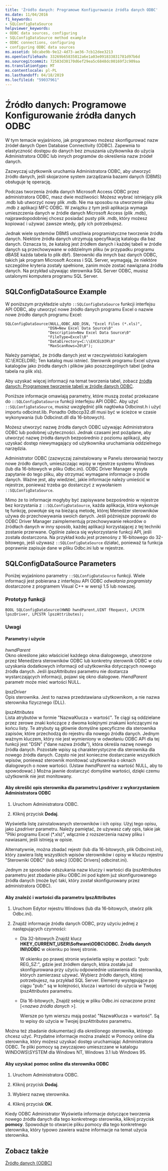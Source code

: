 ```yaml
---
title: 'Źródło danych: Programowe Konfigurowanie źródła danych ODBC'
ms.date: 11/04/2016
f1_keywords:
- SQLConfigDataSource
helpviewer_keywords:
- ODBC data sources, configuring
- SQLConfigDataSource method example
- ODBC connections, configuring
- configuring ODBC data sources
ms.assetid: b8cabe9b-9e12-4d73-ae36-7cb12dee3213
ms.openlocfilehash: 33269b65835812a6e1a03e091833831781d97b6d
ms.sourcegitcommit: 72583d30170d6ef29ea5c6848dc00169f2c909aa
ms.translationtype: MT
ms.contentlocale: pl-PL
ms.lasthandoff: 04/18/2019
ms.locfileid: "59037961"
---
```

# <a name="data-source-programmatically-configuring-an-odbc-data-source"></a>Źródło danych: Programowe Konfigurowanie źródła danych ODBC

W tym temacie wyjaśniono, jak programowo możesz skonfigurować nazw źródeł danych Open Database Connectivity (ODBC). Zapewnia to elastyczność dostępu do danych bez zmuszania użytkownika do użycia Administratora ODBC lub innych programów do określenia nazw źródeł danych.

Zazwyczaj użytkownik uruchamia Administratora ODBC, aby utworzyć źródło danych, jeśli skojarzone system zarządzania bazami danych (DBMS) obsługuje tę operację.

Podczas tworzenia źródła danych Microsoft Access ODBC przez administratora ODBC, masz dwie możliwości: Możesz wybrać istniejący plik .mdb lub utworzyć nowy plik .mdb. Nie ma sposobu na utworzenie pliku .mdb z aplikacji MFC ODBC. W związku z tym jeśli aplikacja wymaga umieszczenia danych w źródle danych Microsoft Access (plik .mdb), najprawdopodobniej chcesz posiadać pusty plik .mdb, który możesz kopiować i używać zawsze wtedy, gdy ich potrzebujesz.

Jednak wiele systemów DBMS umożliwia programistyczne tworzenie źródła danych. Niektóre źródła danych utrzymują specyfikację katalogu dla baz danych. Oznacza to, że katalog jest źródłem danych i każdej tabeli w źródle danych są przechowywane w oddzielnym pliku (w przypadku programu dBASE każda tabela to plik dbf). Sterowniki dla innych baz danych ODBC, takich jak program Microsoft Access i SQL Server, wymagają, że niektóre szczególne kryteria zostały spełnione, zanim może zostać nawiązana źródła danych. Na przykład używając sterownika SQL Server ODBC, musisz ustalonymi komputera programu SQL Server.

##  <a name="_core_sqlconfigdatasource_example"></a> SQLConfigDataSource Example

W poniższym przykładzie użyto `::SQLConfigDataSource` funkcji interfejsu API ODBC, aby utworzyć nowe źródło danych programu Excel o nazwie nowe źródło danych programu Excel:

```
SQLConfigDataSource(NULL,ODBC_ADD_DSN, "Excel Files (*.xls)",
                   "DSN=New Excel Data Source\0"
                   "Description=New Excel Data Source\0"
                   "FileType=Excel\0"
                   "DataDirectory=C:\\EXCELDIR\0"
                   "MaxScanRows=20\0");
```

Należy pamiętać, że źródła danych jest w rzeczywistości katalogiem (C:\EXCELDIR); Ten katalog musi istnieć. Sterownik programu Excel używa katalogów jako źródła danych i plików jako poszczególnych tabel (jedna tabela na plik xls).

Aby uzyskać więcej informacji na temat tworzenia tabel, zobacz [źródła danych: Programowe tworzenie tabeli w źródle danych ODBC](../../data/odbc/data-source-programmatically-creating-a-table-in-an-odbc-data-source.md).

Poniższe informacje omawiają parametry, które muszą zostać przekazane do `::SQLConfigDataSource` funkcji interfejsu API ODBC. Aby użyć `::SQLConfigDataSource`, musisz uwzględnić plik nagłówka Odbcinst.h i użyć importu odbcinst.lib. Ponadto Odbccp32.dll musi być w ścieżce w czasie wykonywania (lub Odbcinst.dll dla 16-bitowych).

Możesz utworzyć nazwę źródła danych ODBC używając Administratora ODBC lub podobnej użyteczności. Jednak czasami jest pożądane, aby utworzyć nazwę źródła danych bezpośrednio z poziomu aplikacji, aby uzyskać dostęp niewymagający od użytkownika uruchamiania oddzielnego narzędzia.

Administrator ODBC (zazwyczaj zainstalowany w Panelu sterowania) tworzy nowe źródło danych, umieszczając wpisy w rejestrze systemu Windows (lub dla 16-bitowych w pliku Odbc.ini). ODBC Driver Manager wysyła zapytanie do tego pliku, aby otrzymać wymagane informacje o źródle danych. Ważne jest, aby wiedzieć, jakie informacje należy umieścić w rejestrze, ponieważ trzeba go dostarczyć z wywołaniem `::SQLConfigDataSource`.

Mimo że to informacje mogłyby być zapisywane bezpośrednio w rejestrze bez korzystania z `::SQLConfigDataSource`, każda aplikacja, która wykonuje tę funkcję, powołuje się na bieżącą metodę, której Menedżer sterowników używa do przechowywania swoich danych. Jeśli późniejsze poprawki do ODBC Driver Manager zaimplementują przechowywanie rekordów o źródłach danych w inny sposób, każdej aplikacji korzystającej z tej techniki zostanie przerwane. Ogólnie zaleca się wykorzystanie funkcji API, jeśli została dostarczona. Na przykład kodu jest przenośny z 16-bitowego do 32-bitowego, jeśli używasz `::SQLConfigDataSource` działać, ponieważ ta funkcja poprawnie zapisuje dane w pliku Odbc.ini lub w rejestrze.

##  <a name="_core_sqlconfigdatasource_parameters"></a> SQLConfigDataSource Parameters

Poniżej wyjaśniono parametry `::SQLConfigDataSource` funkcji. Wiele informacji jest pobierana z interfejsu API ODBC *odwołania programisty* dostarczone z programem Visual C++ w wersji 1.5 lub nowszej.

###  <a name="_core_function_prototype"></a> Prototyp funkcji

```
BOOL SQLConfigDataSource(HWND hwndParent,UINT fRequest, LPCSTR lpszDriver, LPCSTR lpszAttributes);
```

### <a name="remarks"></a>Uwagi

####  <a name="_core_parameters_and_usage"></a> Parametry i użycie

*hwndParent*<br/>
Okno określone jako właściciel każdego okna dialogowego, utworzone przez Menedżera sterowników ODBC lub konkretny sterownik ODBC w celu uzyskania dodatkowych informacji od użytkownika dotyczących nowego źródła danych. Jeśli *lpszAttributes* parametru nie dostarcza wystarczających informacji, pojawi się okno dialogowe. *HwndParent* parametr może mieć wartości NULL.

*lpszDriver*<br/>
Opis sterownika. Jest to nazwa przedstawiana użytkownikom, a nie nazwa sterownika fizycznego (DLL).

*lpszAttributes*<br/>
Lista atrybutów w formie "NazwaKlucza = wartość". Te ciągi są oddzielane przez zerowe znaki kończące z dwoma kolejnymi znakami kończącymi na końcu listy. Te atrybuty są głównie domyślne specyficzne dla sterownika zapisów, które przechodzą do rejestru dla nowego źródła danych. Jednym ważnym kluczem, który nie jest wymieniony w odwołaniu ODBC API dla tej funkcji jest "DSN" ("dane nazwa źródła"), która określa nazwę nowego źródła danych. Pozostałe wpisy są charakterystyczne dla sterownika dla nowego źródła danych. Często nie jest konieczne dostarczanie wszystkich wpisów, ponieważ sterownik monitować użytkownika o oknach dialogowych o nowe wartości. (Ustaw *hwndParent* na wartość NULL, aby to spowodować.) Można jawnie dostarczyć domyślne wartości, dzięki czemu użytkownik nie jest monitowany.

#### <a name="to-determine-the-description-of-a-driver-for-the-lpszdriver-parameter-using-odbc-administrator"></a>Aby określić opis sterownika dla parametru Lpsdriver z wykorzystaniem Administratora ODBC

1. Uruchom Administratora ODBC.

1. Kliknij przycisk **Dodaj**.

Wyświetla listę zainstalowanych sterowników i ich opisy. Użyj tego opisu, jako *Lpsdriver* parametru. Należy pamiętać, że używasz cały opis, takie jak "Pliki programu Excel (*.xls)", włącznie z rozszerzenia nazwy pliku i nawiasami, jeśli istnieją w opisie.

Alternatywnie, można zbadać rejestr (lub dla 16-bitowych, plik Odbcinst.ini), który zawiera listę wszystkich wpisów sterowników i opisy w kluczu rejestru "Sterowniki ODBC" (lub sekcji [ODBC Drivers] odbcinst.ini).

Jednym ze sposobów odszukania nazw kluczy i wartości dla *lpszAttributes* parametru jest zbadanie pliku ODBC.ini pod kątem już skonfigurowanego źródła danych (może być taki, który został skonfigurowany przez administratora ODBC).

#### <a name="to-find-keynames-and-values-for-the-lpszattributes-parameter"></a>Aby znaleźć i wartości dla parametru lpszAttributes

1. Uruchom Edytor rejestru Windows (lub dla 16-bitowych, otwórz plik Odbc.ini).

1. Znajdź informacje źródła danych ODBC, przy użyciu jednej z następujących czynności:

   - Dla 32-bitowych Znajdź klucz **HKEY_CURRENT_USER\Software\ODBC\ODBC. Źródła danych INI\ODBC** w okienku po lewej stronie.

      W okienku po prawej stronie wyświetla wpisy w postaci: "pub: REG_SZ:*<data source name>*", gdzie *<data source name>* jest źródłem danych, która została już skonfigurowana przy użyciu odpowiednie ustawienia dla sterownika, których zamierzasz używać. Wybierz źródło danych, której potrzebujesz, na przykład SQL Server. Elementy występujące po ciągu "pub:" są w kolejności, klucza i wartości do użycia w Twojej *lpszAttributes* parametru.

   - Dla 16-bitowych, Znajdź sekcję w pliku Odbc.ini oznaczone przez [*\<nazwa źródła danych >*].

      Wiersze po tym wierszu mają postać "NazwaKlucza = wartość". Są to wpisy do użycia w Twojej *lpszAttributes* parametru.

Można też zbadanie dokumentacji dla określonego sterownika, którego chcesz użyć. Przydatne informacje można znaleźć w Pomocy online dla sterownika, który możesz uzyskać dostęp uruchamiając Administratora ODBC. Te pliki pomocy są zwyczajowo umieszczane w katalogu WINDOWS\SYSTEM dla Windows NT, Windows 3.1 lub Windows 95.

#### <a name="to-obtain-online-help-for-your-odbc-driver"></a>Aby uzyskać pomoc online dla sterownika ODBC

1. Uruchom Administratora ODBC.

1. Kliknij przycisk **Dodaj**.

1. Wybierz nazwę sterownika.

1. Kliknij przycisk **OK**.

Kiedy ODBC Administrator Wyświetla informacje dotyczące tworzenia nowego źródła danych dla tego konkretnego sterownika, kliknij przycisk **pomocy**. Spowoduje to otwarcie pliku pomocy dla tego konkretnego sterownika, który typowo zawiera ważne informacje na temat użycia sterownika.

## <a name="see-also"></a>Zobacz także

[Źródło danych (ODBC)](../../data/odbc/data-source-odbc.md)
